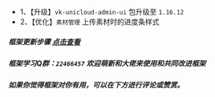 * 1、【升级】`vk-unicloud-admin-ui` 包升级至 `1.16.12`
* 2、【优化】`素材管理` 上传素材时的进度条样式


##### 框架更新步骤 [点击查看](https://vkdoc.fsq.pub/admin/1/update.html)
##### 框架学习Q群：`22466457` 欢迎萌新和大佬来使用和共同改进框架
##### 如果你觉得框架对你有用，可以在下方进行评论或赞赏。
